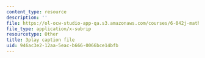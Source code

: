 ```yaml
---
content_type: resource
description: ''
file: https://ol-ocw-studio-app-qa.s3.amazonaws.com/courses/6-042j-mathematics-for-computer-science-fall-2010/946ac3e212aa5eacb6660066bce14bfb_bTyxpoi2dmM.vtt
file_type: application/x-subrip
resourcetype: Other
title: 3play caption file
uid: 946ac3e2-12aa-5eac-b666-0066bce14bfb
---
```

